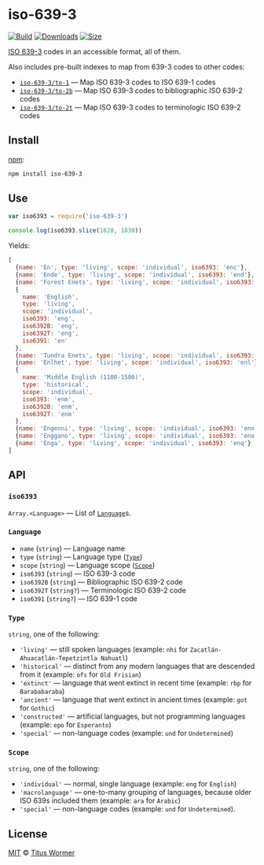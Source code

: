 # iso-639-3

[![Build][build-badge]][build]
[![Downloads][downloads-badge]][downloads]
[![Size][size-badge]][size]

[ISO 639-3][iso] codes in an accessible format, all of them.

Also includes pre-built indexes to map from 639-3 codes to other codes:

*   [`iso-639-3/to-1`][to-1]
    — Map ISO 639-3 codes to ISO 639-1 codes
*   [`iso-639-3/to-2b`][to-2b]
    — Map ISO 639-3 codes to bibliographic ISO 639-2 codes
*   [`iso-639-3/to-2t`][to-2t]
    — Map ISO 639-3 codes to terminologic ISO 639-2 codes

## Install

[npm][]:

```sh
npm install iso-639-3
```

## Use

```js
var iso6393 = require('iso-639-3')

console.log(iso6393.slice(1820, 1830))
```

Yields:

```js
[
  {name: 'En', type: 'living', scope: 'individual', iso6393: 'enc'},
  {name: 'Ende', type: 'living', scope: 'individual', iso6393: 'end'},
  {name: 'Forest Enets', type: 'living', scope: 'individual', iso6393: 'enf'},
  {
    name: 'English',
    type: 'living',
    scope: 'individual',
    iso6393: 'eng',
    iso6392B: 'eng',
    iso6392T: 'eng',
    iso6391: 'en'
  },
  {name: 'Tundra Enets', type: 'living', scope: 'individual', iso6393: 'enh'},
  {name: 'Enlhet', type: 'living', scope: 'individual', iso6393: 'enl'},
  {
    name: 'Middle English (1100-1500)',
    type: 'historical',
    scope: 'individual',
    iso6393: 'enm',
    iso6392B: 'enm',
    iso6392T: 'enm'
  },
  {name: 'Engenni', type: 'living', scope: 'individual', iso6393: 'enn'},
  {name: 'Enggano', type: 'living', scope: 'individual', iso6393: 'eno'},
  {name: 'Enga', type: 'living', scope: 'individual', iso6393: 'enq'}
]
```

## API

### `iso6393`

`Array.<Language>` — List of [`Language`][language]s.

### `Language`

*   `name` (`string`) — Language name
*   `type` (`string`) — Language type ([`Type`][type])
*   `scope` (`string`) — Language scope ([`Scope`][scope])
*   `iso6393` (`string`) — ISO 639-3 code
*   `iso6392B` (`string`) — Bibliographic ISO 639-2 code
*   `iso6392T` (`string?`) — Terminologic ISO 639-2 code
*   `iso6391` (`string?`) — ISO 639-1 code

### `Type`

`string`, one of the following:

*   `'living'` — still spoken languages
    (example: `nhi` for `Zacatlán-Ahuacatlán-Tepetzintla Nahuatl`)
*   `'historical'` — distinct from any modern languages that are descended from
    it
    (example: `ofs` for `Old Frisian`)
*   `'extinct'` — language that went extinct in recent time
    (example: `rbp` for `Barababaraba`)
*   `'ancient'` — language that went extinct in ancient times
    (example: `got` for `Gothic`)
*   `'constructed'` — artificial languages, but not programming languages
    (example: `epo` for `Esperanto`)
*   `'special'` — non-language codes
    (example: `und` for `Undetermined`)

### `Scope`

`string`, one of the following:

*   `'individual'` — normal, single language
    (example: `eng` for `English`)
*   `'macrolanguage'` — one-to-many grouping of languages, because older ISO
    639s included them
    (example: `ara` for `Arabic`)
*   `'special'` — non-language codes
    (example: `und` for `Undetermined`).

## License

[MIT][license] © [Titus Wormer][author]

<!-- Definition -->

[build-badge]: https://img.shields.io/travis/wooorm/iso-639-3.svg

[build]: https://travis-ci.org/wooorm/iso-639-3

[downloads-badge]: https://img.shields.io/npm/dm/iso-639-3.svg

[downloads]: https://www.npmjs.com/package/iso-639-3

[size-badge]: https://img.shields.io/bundlephobia/minzip/iso-639-3.svg

[size]: https://bundlephobia.com/result?p=iso-639-3

[npm]: https://docs.npmjs.com/cli/install

[license]: license

[author]: https://wooorm.com

[iso]: https://iso639-3.sil.org

[language]: #language

[type]: #type

[scope]: #scope

[to-1]: to-1.json

[to-2b]: to-2b.json

[to-2t]: to-2t.json
